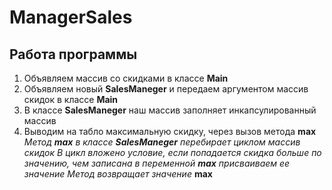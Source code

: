 # ManagerSales

## Работа программы

1. Объявляем массив со скидками в классе **Main**
2. Объявляем новый **SalesManeger** и передаем аргументом массив скидок в классе **Main**
3. В классе **SalesManeger** наш массив заполняет инкапсулированный массив
4. Выводим на табло максимальную скидку, через вызов метода **max**
   *Метод **max** в классе **SalesManeger** перебирает циклом массив скидок*
   *В цикл вложено условие, если попадается скидка больше по значению, чем записана в переменной **max** присваиваем ее значение*
   *Метод возвращает значение* **max** 

   